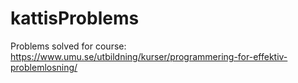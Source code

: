 # kattisProblems

Problems solved for course: https://www.umu.se/utbildning/kurser/programmering-for-effektiv-problemlosning/
